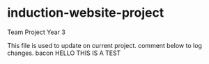 # induction-website-project
Team Project Year 3

This file is used to update on current project.
comment below to log changes.
bacon
HELLO THIS IS A TEST
